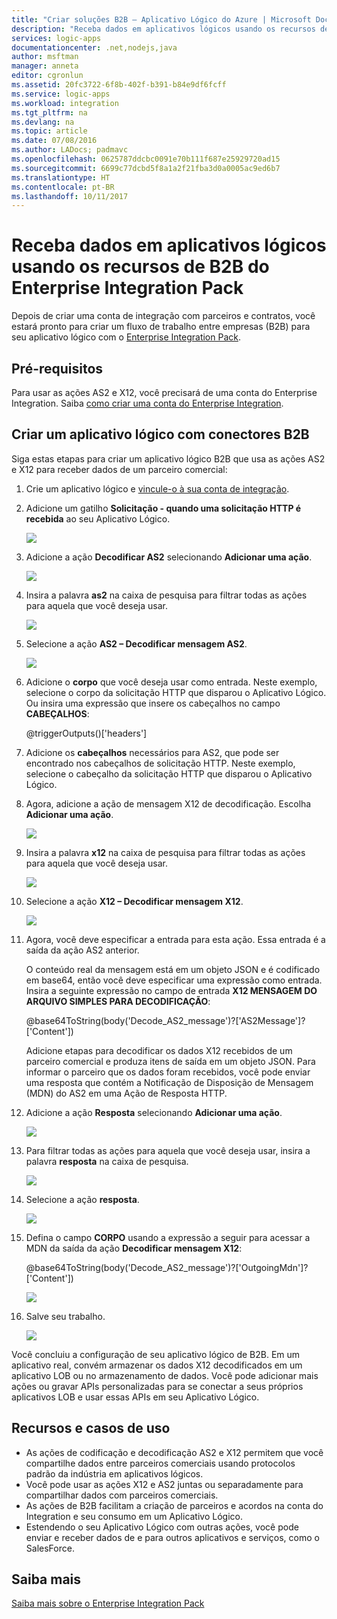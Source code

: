 ```yaml
---
title: "Criar soluções B2B – Aplicativo Lógico do Azure | Microsoft Docs"
description: "Receba dados em aplicativos lógicos usando os recursos de B2B do Enterprise Integration Pack"
services: logic-apps
documentationcenter: .net,nodejs,java
author: msftman
manager: anneta
editor: cgronlun
ms.assetid: 20fc3722-6f8b-402f-b391-b84e9df6fcff
ms.service: logic-apps
ms.workload: integration
ms.tgt_pltfrm: na
ms.devlang: na
ms.topic: article
ms.date: 07/08/2016
ms.author: LADocs; padmavc
ms.openlocfilehash: 0625787ddcbc0091e70b111f687e25929720ad15
ms.sourcegitcommit: 6699c77dcbd5f8a1a2f21fba3d0a0005ac9ed6b7
ms.translationtype: HT
ms.contentlocale: pt-BR
ms.lasthandoff: 10/11/2017
---
```

# <a name="receive-data-in-logic-apps-with-the-b2b-features-in-the-enterprise-integration-pack"></a>Receba dados em aplicativos lógicos usando os recursos de B2B do Enterprise Integration Pack

Depois de criar uma conta de integração com parceiros e contratos, você estará pronto para criar um fluxo de trabalho entre empresas (B2B) para seu aplicativo lógico com o [Enterprise Integration Pack](logic-apps-enterprise-integration-overview.md).

## <a name="prerequisites"></a>Pré-requisitos

Para usar as ações AS2 e X12, você precisará de uma conta do Enterprise Integration. Saiba [como criar uma conta do Enterprise Integration](../logic-apps/logic-apps-enterprise-integration-accounts.md).

## <a name="create-a-logic-app-with-b2b-connectors"></a>Criar um aplicativo lógico com conectores B2B

Siga estas etapas para criar um aplicativo lógico B2B que usa as ações AS2 e X12 para receber dados de um parceiro comercial:

1. Crie um aplicativo lógico e [vincule-o à sua conta de integração](../logic-apps/logic-apps-enterprise-integration-accounts.md).

2. Adicione um gatilho **Solicitação - quando uma solicitação HTTP é recebida** ao seu Aplicativo Lógico.

    ![](./media/logic-apps-enterprise-integration-b2b/flatfile-1.png)

3. Adicione a ação **Decodificar AS2** selecionando **Adicionar uma ação**.

    ![](./media/logic-apps-enterprise-integration-b2b/transform-2.png)

4. Insira a palavra **as2** na caixa de pesquisa para filtrar todas as ações para aquela que você deseja usar.

    ![](./media/logic-apps-enterprise-integration-b2b/b2b-5.png)

5. Selecione a ação **AS2 – Decodificar mensagem AS2**.

    ![](./media/logic-apps-enterprise-integration-b2b/b2b-6.png)

6. Adicione o **corpo** que você deseja usar como entrada. Neste exemplo, selecione o corpo da solicitação HTTP que disparou o Aplicativo Lógico. Ou insira uma expressão que insere os cabeçalhos no campo **CABEÇALHOS**:

    @triggerOutputs()['headers']

7. Adicione os **cabeçalhos** necessários para AS2, que pode ser encontrado nos cabeçalhos de solicitação HTTP. Neste exemplo, selecione o cabeçalho da solicitação HTTP que disparou o Aplicativo Lógico.

8. Agora, adicione a ação de mensagem X12 de decodificação. Escolha **Adicionar uma ação**.

    ![](./media/logic-apps-enterprise-integration-b2b/b2b-9.png)

9. Insira a palavra **x12** na caixa de pesquisa para filtrar todas as ações para aquela que você deseja usar.

    ![](./media/logic-apps-enterprise-integration-b2b/b2b-10.png)

10. Selecione a ação **X12 – Decodificar mensagem X12**.

    ![](./media/logic-apps-enterprise-integration-b2b/b2b-as2message.png)

11. Agora, você deve especificar a entrada para esta ação. Essa entrada é a saída da ação AS2 anterior.

    O conteúdo real da mensagem está em um objeto JSON e é codificado em base64, então você deve especificar uma expressão como entrada. 
    Insira a seguinte expressão no campo de entrada **X12 MENSAGEM DO ARQUIVO SIMPLES PARA DECODIFICAÇÃO**:
    
    @base64ToString(body('Decode_AS2_message')?['AS2Message']?['Content'])

    Adicione etapas para decodificar os dados X12 recebidos de um parceiro comercial e produza itens de saída em um objeto JSON. 
    Para informar o parceiro que os dados foram recebidos, você pode enviar uma resposta que contém a Notificação de Disposição de Mensagem (MDN) do AS2 em uma Ação de Resposta HTTP.

12. Adicione a ação **Resposta** selecionando **Adicionar uma ação**.

    ![](./media/logic-apps-enterprise-integration-b2b/b2b-14.png)

13. Para filtrar todas as ações para aquela que você deseja usar, insira a palavra **resposta** na caixa de pesquisa.

    ![](./media/logic-apps-enterprise-integration-b2b/b2b-15.png)

14. Selecione a ação **resposta**.

    ![](./media/logic-apps-enterprise-integration-b2b/b2b-16.png)

15. Defina o campo **CORPO** usando a expressão a seguir para acessar a MDN da saída da ação **Decodificar mensagem X12**:

    @base64ToString(body('Decode_AS2_message')?['OutgoingMdn']?['Content'])

    ![](./media/logic-apps-enterprise-integration-b2b/b2b-17.png)  

16. Salve seu trabalho.

    ![](./media/logic-apps-enterprise-integration-b2b/transform-5.png)  

Você concluiu a configuração de seu aplicativo lógico de B2B. Em um aplicativo real, convém armazenar os dados X12 decodificados em um aplicativo LOB ou no armazenamento de dados. Você pode adicionar mais ações ou gravar APIs personalizadas para se conectar a seus próprios aplicativos LOB e usar essas APIs em seu Aplicativo Lógico.

## <a name="features-and-use-cases"></a>Recursos e casos de uso

* As ações de codificação e decodificação AS2 e X12 permitem que você compartilhe dados entre parceiros comerciais usando protocolos padrão da indústria em aplicativos lógicos.
* Você pode usar as ações X12 e AS2 juntas ou separadamente para compartilhar dados com parceiros comerciais.
* As ações de B2B facilitam a criação de parceiros e acordos na conta do Integration e seu consumo em um Aplicativo Lógico.
* Estendendo o seu Aplicativo Lógico com outras ações, você pode enviar e receber dados de e para outros aplicativos e serviços, como o SalesForce.

## <a name="learn-more"></a>Saiba mais
[Saiba mais sobre o Enterprise Integration Pack](logic-apps-enterprise-integration-overview.md)
